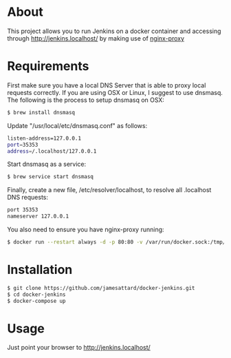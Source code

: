 # About #

This project allows you to run Jenkins on a docker container and accessing through http://jenkins.localhost/ by making use of [nginx-proxy](https://hub.docker.com/r/jwilder/nginx-proxy/)

# Requirements #

First make sure you have a local DNS Server that is able to proxy local requests correctly. If you are using OSX or Linux, I suggest to use dnsmasq. The following is the process to setup dnsmasq on OSX:

```sh
$ brew install dnsmasq
```

Update "/usr/local/etc/dnsmasq.conf" as follows:
```sh
listen-address=127.0.0.1
port=35353
address=/.localhost/127.0.0.1
```

Start dnsmasq as a service:
```sh
$ brew service start dnsmasq
```

Finally, create a new file, /etc/resolver/localhost, to resolve all .localhost DNS requests:
```sh
port 35353
nameserver 127.0.0.1
```

You also need to ensure you have nginx-proxy running:
```sh
$ docker run --restart always -d -p 80:80 -v /var/run/docker.sock:/tmp/docker.sock:ro jwilder/nginx-proxy
```

# Installation #

```sh
$ git clone https://github.com/jamesattard/docker-jenkins.git
$ cd docker-jenkins
$ docker-compose up
```

# Usage #

Just point your browser to http://jenkins.localhost/